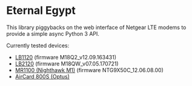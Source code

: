 # Eternal Egypt

This library piggybacks on the web interface of Netgear LTE modems to provide a simple async Python 3 API.

Currently tested devices:
* [LB1120](https://www.netgear.com/home/products/mobile-broadband/lte-modems/LB1120.aspx) (firmware M18Q2_v12.09.163431)
* [LB2120](https://www.netgear.com/home/products/mobile-broadband/lte-modems/LB2120.aspx) (firmware M18QW_v07.05.170721)
* [MR1100 (Nighthawk M1)](https://www.netgear.com/support/product/MR1100.aspx) (firmware NTG9X50C_12.06.08.00)
* [AirCard 800S (Optus)](https://www.netgear.com/support/product/AC800S_Optus.aspx)
